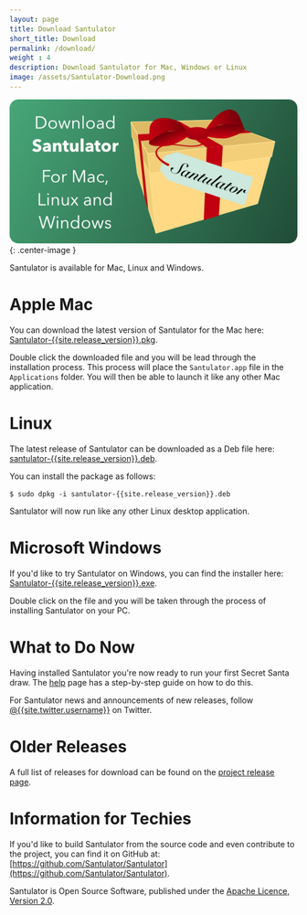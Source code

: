 ```yaml
---
layout: page
title: Download Santulator
short_title: Download
permalink: /download/
weight : 4
description: Download Santulator for Mac, Windows or Linux
image: /assets/Santulator-Download.png
---
```


![Download Santulator](/assets/Santulator-Download-Link.png){: .center-image }

Santulator is available for Mac, Linux and Windows.

# Apple Mac

You can download the latest version of Santulator for the Mac here: [Santulator-{{site.release_version}}.pkg](https://github.com/Santulator/Santulator/releases/download/{{site.release_version}}/Santulator-{{site.release_version}}.pkg).

Double click the downloaded file and you will be lead through the installation process.  This process will place the ``Santulator.app`` file in the ``Applications`` folder.  You will then be able to launch it like any other Mac application.

# Linux

The latest release of Santulator can be downloaded as a Deb file here: [santulator-{{site.release_version}}.deb](https://github.com/Santulator/Santulator/releases/download/{{site.release_version}}/santulator-{{site.release_version}}.deb).

You can install the package as follows:

~~~
$ sudo dpkg -i santulator-{{site.release_version}}.deb
~~~

Santulator will now run like any other Linux desktop application.

# Microsoft Windows

If you'd like to try Santulator on Windows, you can find the installer here: [Santulator-{{site.release_version}}.exe](https://github.com/Santulator/Santulator/releases/download/{{site.release_version}}/Santulator-{{site.release_version}}.exe).

Double click on the file and you will be taken through the process of installing Santulator on your PC.

# What to Do Now

Having installed Santulator you're now ready to run your first Secret Santa draw.  The [help](/help) page has a step-by-step guide on how to do this.

For Santulator news and announcements of new releases, follow [@{{site.twitter.username}}]({{site.twitter.link}}) on Twitter.

# Older Releases

A full list of releases for download can be found on the [project release page](https://github.com/Santulator/Santulator/releases).

# Information for Techies

If you'd like to build Santulator from the source code and even contribute to the project, you can find it on GitHub at: [https://github.com/Santulator/Santulator](https://github.com/Santulator/Santulator).

Santulator is Open Source Software, published under the [Apache Licence, Version 2.0](http://www.apache.org/licenses/LICENSE-2.0).